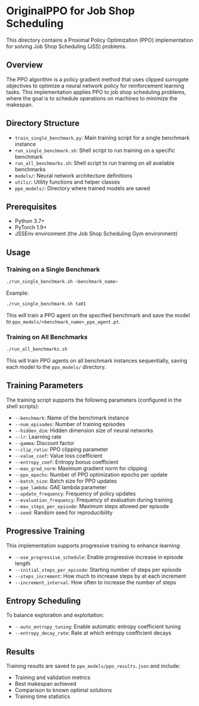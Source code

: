 # OriginalPPO for Job Shop Scheduling

This directory contains a Proximal Policy Optimization (PPO) implementation for solving Job Shop Scheduling (JSS) problems.

## Overview

The PPO algorithm is a policy gradient method that uses clipped surrogate objectives to optimize a neural network policy for reinforcement learning tasks. This implementation applies PPO to job shop scheduling problems, where the goal is to schedule operations on machines to minimize the makespan.

## Directory Structure

- `train_single_benchmark.py`: Main training script for a single benchmark instance
- `run_single_benchmark.sh`: Shell script to run training on a specific benchmark
- `run_all_benchmarks.sh`: Shell script to run training on all available benchmarks
- `models/`: Neural network architecture definitions
- `utils/`: Utility functions and helper classes
- `ppo_models/`: Directory where trained models are saved

## Prerequisites

- Python 3.7+
- PyTorch 1.9+
- JSSEnv environment (the Job Shop Scheduling Gym environment)

## Usage

### Training on a Single Benchmark

```bash
./run_single_benchmark.sh <benchmark_name>
```

Example:
```bash
./run_single_benchmark.sh ta01
```

This will train a PPO agent on the specified benchmark and save the model to `ppo_models/<benchmark_name>_ppo_agent.pt`.

### Training on All Benchmarks

```bash
./run_all_benchmarks.sh
```

This will train PPO agents on all benchmark instances sequentially, saving each model to the `ppo_models/` directory.

## Training Parameters

The training script supports the following parameters (configured in the shell scripts):

- `--benchmark`: Name of the benchmark instance
- `--num_episodes`: Number of training episodes
- `--hidden_dim`: Hidden dimension size of neural networks
- `--lr`: Learning rate
- `--gamma`: Discount factor
- `--clip_ratio`: PPO clipping parameter
- `--value_coef`: Value loss coefficient
- `--entropy_coef`: Entropy bonus coefficient
- `--max_grad_norm`: Maximum gradient norm for clipping
- `--ppo_epochs`: Number of PPO optimization epochs per update
- `--batch_size`: Batch size for PPO updates
- `--gae_lambda`: GAE lambda parameter
- `--update_frequency`: Frequency of policy updates
- `--evaluation_frequency`: Frequency of evaluation during training
- `--max_steps_per_episode`: Maximum steps allowed per episode
- `--seed`: Random seed for reproducibility

## Progressive Training

This implementation supports progressive training to enhance learning:

- `--use_progressive_schedule`: Enable progressive increase in episode length
- `--initial_steps_per_episode`: Starting number of steps per episode
- `--steps_increment`: How much to increase steps by at each increment
- `--increment_interval`: How often to increase the number of steps

## Entropy Scheduling

To balance exploration and exploitation:

- `--auto_entropy_tuning`: Enable automatic entropy coefficient tuning
- `--entropy_decay_rate`: Rate at which entropy coefficient decays

## Results

Training results are saved to `ppo_models/ppo_results.json` and include:
- Training and validation metrics
- Best makespan achieved
- Comparison to known optimal solutions
- Training time statistics
